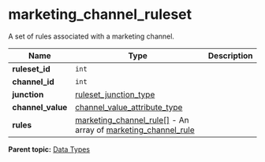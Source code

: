 # marketing_channel_ruleset

A set of rules associated with a marketing channel.

|Name|Type|Description|
|----|----|-----------|
| **ruleset_id** | `int` | |
| **channel_id** | `int` | |
| **junction** | [ruleset_junction_type](r_ruleset_junction_type.md#) | |
| **channel_value** | [channel_value_attribute_type](r_channel_value_attribute_type.md#) | |
| **rules** |  [marketing_channel_rule[]](r_marketing_channel_rule_array.md#) - An array of [marketing_channel_rule](r_marketing_channel_rule.md#) | |

**Parent topic:** [Data Types](../data_types/c_datatypes.md)

